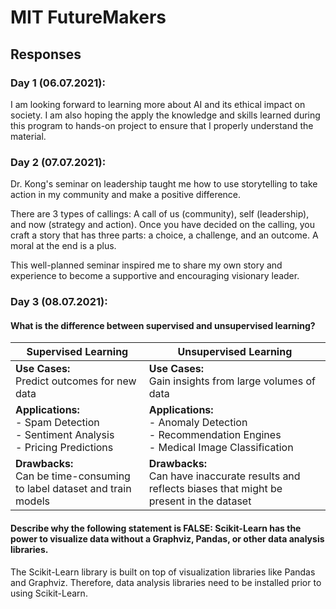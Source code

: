 # MIT FutureMakers

## Responses

### Day 1 (06.07.2021):
I am looking forward to learning more about AI and its ethical impact on society. I am also hoping the apply the knowledge and skills learned during this program to hands-on project to ensure that I properly understand the material.

### Day 2 (07.07.2021):
Dr. Kong's seminar on leadership taught me how to use storytelling to take action in my community and make a positive difference. 

There are 3 types of callings: A call of us (community), self (leadership), and now (strategy and action). Once you have decided on the calling, you craft a story that has three parts: a choice, a challenge, and an outcome. A moral at the end is a plus. 

This well-planned seminar inspired me to share my own story and experience to become a supportive and encouraging visionary leader. 

### Day 3 (08.07.2021):
#### **What is the difference between supervised and unsupervised learning?**
| Supervised Learning                                                                    | Unsupervised Learning                                                                                  |
|----------------------------------------------------------------------------------------|--------------------------------------------------------------------------------------------------------|
| **Use Cases:**<br>Predict outcomes for new data                                        | **Use Cases:**<br>Gain insights from large volumes of data                                             |
| **Applications:**<br>- Spam Detection<br>- Sentiment Analysis<br>- Pricing Predictions | **Applications:**<br>- Anomaly Detection<br>- Recommendation Engines<br>- Medical Image Classification |
| **Drawbacks:**<br>Can be time-consuming to label dataset and train models              | **Drawbacks:**<br>Can have inaccurate results and reflects biases that might be present in the dataset |

#### **Describe why the following statement is FALSE: Scikit-Learn has the power to visualize data without a Graphviz, Pandas, or other data analysis libraries.**
The Scikit-Learn library is built on top of visualization libraries like Pandas and Graphviz. Therefore, data analysis libraries need to be installed prior to using Scikit-Learn.